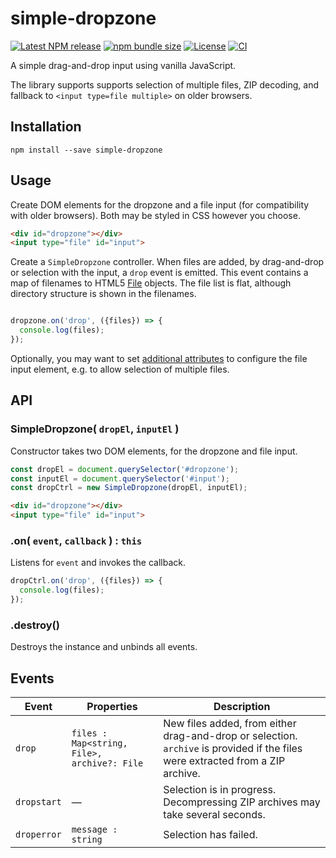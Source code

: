 # simple-dropzone

[![Latest NPM release](https://img.shields.io/npm/v/simple-dropzone.svg)](https://www.npmjs.com/package/simple-dropzone)
[![npm bundle size](https://img.shields.io/bundlephobia/minzip/simple-dropzone)](https://bundlephobia.com/package/simple-dropzone)
[![License](https://img.shields.io/npm/l/simple-dropzone.svg)](https://github.com/donmccurdy/simple-dropzone/blob/master/LICENSE)
[![CI](https://github.com/donmccurdy/simple-dropzone/workflows/CI/badge.svg?branch=main&event=push)](https://github.com/donmccurdy/simple-dropzone/actions?query=workflow%3ACI)

A simple drag-and-drop input using vanilla JavaScript.

The library supports supports selection of multiple files, ZIP decoding, and fallback to `<input type=file multiple>` on older browsers.

## Installation

```
npm install --save simple-dropzone
```

## Usage

Create DOM elements for the dropzone and a file input (for compatibility with older browsers). Both may be styled in CSS however you choose.

```html
<div id="dropzone"></div>
<input type="file" id="input">
```

Create a `SimpleDropzone` controller. When files are added, by drag-and-drop or selection with the input, a `drop` event is emitted. This event contains a map of filenames to HTML5 [File](https://developer.mozilla.org/en-US/docs/Web/API/File) objects. The file list is flat, although directory structure is shown in the filenames.

```js

dropzone.on('drop', ({files}) => {
  console.log(files);
});
```

Optionally, you may want to set [additional attributes](https://developer.mozilla.org/en-US/docs/Web/HTML/Element/input/file#additional_attributes) to configure the file input element, e.g. to allow selection of multiple files.

## API

### SimpleDropzone( `dropEl`, `inputEl` )

Constructor takes two DOM elements, for the dropzone and file input.

```js
const dropEl = document.querySelector('#dropzone');
const inputEl = document.querySelector('#input');
const dropCtrl = new SimpleDropzone(dropEl, inputEl);
```

```html
<div id="dropzone"></div>
<input type="file" id="input">
```

### .on( `event`, `callback` ) : `this`

Listens for `event` and invokes the callback.

```js
dropCtrl.on('drop', ({files}) => {
  console.log(files);
});
```

### .destroy()

Destroys the instance and unbinds all events.

## Events

| Event | Properties | Description |
|---|---|---|
| `drop` | `files : Map<string, File>, archive?: File` | New files added, from either drag-and-drop or selection. `archive` is provided if the files were extracted from a ZIP archive. |
| `dropstart` |  — | Selection is in progress. Decompressing ZIP archives may take several seconds. |
| `droperror` | `message : string` | Selection has failed. |
